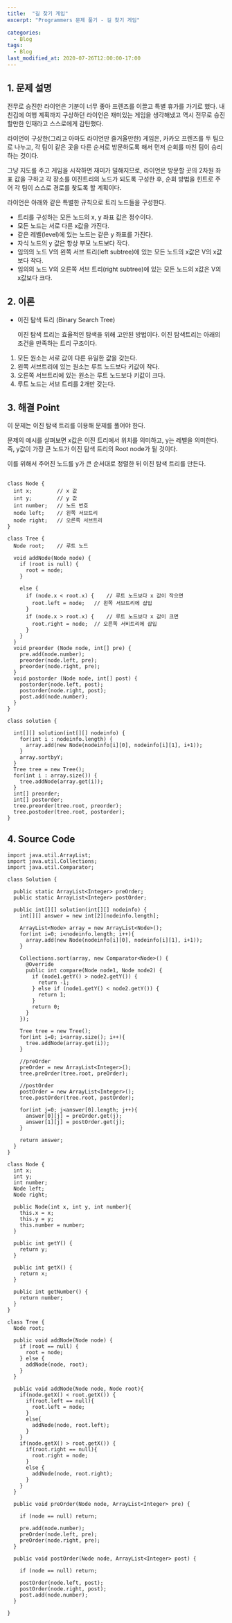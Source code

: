 ```yaml
---
title:  "길 찾기 게임"
excerpt: "Programmers 문제 풀기 - 길 찾기 게임"

categories:
  - Blog
tags:
  - Blog
last_modified_at: 2020-07-26T12:00:00-17:00
---
```


## 1. 문제 설명
전무로 승진한 라이언은 기분이 너무 좋아 프렌즈를 이끌고 특별 휴가를 가기로 했다.
내친김에 여행 계획까지 구상하던 라이언은 재미있는 게임을 생각해냈고 역시 전무로 승진할만한 인재라고 스스로에게 감탄했다.

라이언이 구상한(그리고 아마도 라이언만 즐거울만한) 게임은, 카카오 프렌즈를 두 팀으로 나누고, 각 팀이 같은 곳을 다른 순서로 방문하도록 해서 먼저 순회를 마친 팀이 승리하는 것이다.

그냥 지도를 주고 게임을 시작하면 재미가 덜해지므로, 라이언은 방문할 곳의 2차원 좌표 값을 구하고 각 장소를 이진트리의 노드가 되도록 구성한 후, 순회 방법을 힌트로 주어 각 팀이 스스로 경로를 찾도록 할 계획이다.

라이언은 아래와 같은 특별한 규칙으로 트리 노드들을 구성한다.

- 트리를 구성하는 모든 노드의 x, y 좌표 값은 정수이다.
- 모든 노드는 서로 다른 x값을 가진다.
- 같은 레벨(level)에 있는 노드는 같은 y 좌표를 가진다.
- 자식 노드의 y 값은 항상 부모 노드보다 작다.
- 임의의 노드 V의 왼쪽 서브 트리(left subtree)에 있는 모든 노드의 x값은 V의 x값보다 작다.
- 임의의 노드 V의 오른쪽 서브 트리(right subtree)에 있는 모든 노드의 x값은 V의 x값보다 크다.


## 2. 이론

- 이진 탐색 트리 (Binary Search Tree)

  이진 탐색 트리는 효율적인 탐색을 위해 고안된 방법이다. 이진 탐색트리는 아래의 조건을 만족하는 트리 구조이다.

1) 모든 원소는 서로 값이 다른 유일한 값을 갖는다.
2) 왼쪽 서브트리에 있는 원소는 루트 노드보다 키값이 작다.
3) 오른쪽 서브트리에 있는 원소는 루트 노드보다 키값이 크다.
4) 루트 노드는 서브 트리를 2개만 갖는다.



## 3. 해결 Point

이 문제는 이진 탐색 트리를 이용해 문제를 풀어야 한다.

문제의 예시를 살펴보면 x값은 이진 트리에서 위치를 의미하고, y는 레벨을 의미한다.
즉, y값이 가장 큰 노드가 이진 탐색 트리의 Root node가 될 것이다.

이를 위해서 주어진 노드를 y가 큰 순서대로 정렬한 뒤 이진 탐색 트리를 만든다.



## <pseudo code>

```
class Node {
  int x;		// x 값
  int y;		// y 값
  int number;	// 노드 번호
  node left;	// 왼쪽 서브트리
  node right;	// 오른쪽 서브트리
}

class Tree {
  Node root; 	// 루트 노드

  void addNode(Node node) {
    if (root is null) {
      root = node;
    }

    else {
      if (node.x < root.x) {	// 루트 노드보다 x 값이 작으면
        root.left = node;	// 왼쪽 서브트리에 삽입
      }
      if (node.x > root.x) {	// 루트 노드보다 x 값이 크면
        root.right = node;	// 오른쪽 서비트리에 삽입
      }
    }
  }
  void preorder (Node node, int[] pre) {
    pre.add(node.number);
    preorder(node.left, pre);
    preorder(node.right, pre);
  }
  void postorder (Node node, int[] post) {
    postorder(node.left, post);
    postorder(node.right, post);
    post.add(node.number);
  }
}

class solution {

  int[][] solution(int[][] nodeinfo) {
    for(int i : nodeinfo.length) {
      array.add(new Node(nodeinfo[i][0], nodeinfo[i][1], i+1));
    }
    array.sortbyY;
  }
  Tree tree = new Tree();
  for(int i : array.size()) {
    tree.addNode(array.get(i));
  }
  int[] preorder;
  int[] postorder;
  tree.preorder(tree.root, preorder);
  tree.postoder(tree.root, postorder);
}

```



## 4. Source Code

```
import java.util.ArrayList;
import java.util.Collections;
import java.util.Comparator;

class Solution {

  public static ArrayList<Integer> preOrder;
  public static ArrayList<Integer> postOrder;

  public int[][] solution(int[][] nodeinfo) {
    int[][] answer = new int[2][nodeinfo.length];

    ArrayList<Node> array = new ArrayList<Node>();
    for(int i=0; i<nodeinfo.length; i++){
      array.add(new Node(nodeinfo[i][0], nodeinfo[i][1], i+1));
    }

    Collections.sort(array, new Comparator<Node>() {
      @Override
      public int compare(Node node1, Node node2) {
        if (node1.getY() > node2.getY()) {
          return -1;
        } else if (node1.getY() < node2.getY()) {
          return 1;
        }
        return 0;
      }
    });

    Tree tree = new Tree();
    for(int i=0; i<array.size(); i++){
      tree.addNode(array.get(i));
    }

    //preOrder
    preOrder = new ArrayList<Integer>();
    tree.preOrder(tree.root, preOrder);

    //postOrder
    postOrder = new ArrayList<Integer>();
    tree.postOrder(tree.root, postOrder);

    for(int j=0; j<answer[0].length; j++){
      answer[0][j] = preOrder.get(j);
      answer[1][j] = postOrder.get(j);
    }

    return answer;
  }
}

class Node {
  int x;
  int y;
  int number;
  Node left;
  Node right;

  public Node(int x, int y, int number){
    this.x = x;
    this.y = y;
    this.number = number;
  }

  public int getY() {
    return y;
  }

  public int getX() {
    return x;
  }

  public int getNumber() {
    return number;
  }
}

class Tree {
  Node root;

  public void addNode(Node node) {
    if (root == null) {
      root = node;
    } else {
      addNode(node, root);
    }
  }

  public void addNode(Node node, Node root){
    if(node.getX() < root.getX()) {
      if(root.left == null){
        root.left = node;
      }
      else{
        addNode(node, root.left);
      }
    }
    if(node.getX() > root.getX()) {
      if(root.right == null){
        root.right = node;
      }
      else {
        addNode(node, root.right);
      }
    }
  }

  public void preOrder(Node node, ArrayList<Integer> pre) {

    if (node == null) return;

    pre.add(node.number);
    preOrder(node.left, pre);
    preOrder(node.right, pre);
  }

  public void postOrder(Node node, ArrayList<Integer> post) {

    if (node == null) return;

    postOrder(node.left, post);
    postOrder(node.right, post);
    post.add(node.number);
  }

}



```
